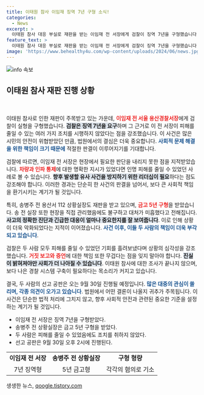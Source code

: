 ```yaml
---
title: 이태원 참사 이임재 징역 7년 구형 소식!
categories:
  - News
excerpt: >
  이태원 참사 대응 부실로 재판을 받는 이임재 전 서장에게 검찰이 징역 7년을 구형했습니다. 송병주 전 상황실장도 금고형을 청구받았으며, 이들은 최악의 인명 피해를 초래한 책임을 묻고 있습니다. 선고 공판은 9월 30일에 열립니다.
feature_text: >
  이태원 참사 대응 부실로 재판을 받는 이임재 전 서장에게 검찰이 징역 7년을 구형했습니다. 송병주 전 상황실장도 금고형을 청구받았으며, 이들은 최악의 인명 피해를 초래한 책임을 묻고 있습니다. 선고 공판은 9월 30일에 열립니다.
image: 'https://www.behealthy4u.com/wp-content/uploads/2024/06/news.jpg'
---
```


<p><img src="https://www.behealthy4u.com/wp-content/uploads/2024/06/news.jpg" alt="info 속보" /></p>

<h2 data-ke-size="size26">이태원 참사 재판 진행 상황</h2>

<p data-ke-size="size16">&nbsp;</p>

<p>이태원 참사로 인한 재판이 주목받고 있는 가운데, <b><span style="color: #ee2323;">이임재 전 서울 용산경찰서장</span></b>에게 검찰이 실형을 구형했습니다. <b><span style="background-color: #21538527;">검찰은 징역 7년을 요구</span></b>하며 그 근거로 이 전 서장이 피해를 줄일 수 있는 여러 가지 조치를 시행하지 않았다는 점을 강조했습니다. 이 사건은 많은 시민의 안전이 위협받았던 만큼, 법원에서의 결심은 더욱 중요합니다. <b><span style="color: #1a5490;">사회적 문제 해결을 위한 책임이 크기 때문에</span></b> 적절한 판결이 이루어지기를 기대합니다.</p>

<p>검찰에 따르면, 이임재 전 서장은 현장에서 필요한 판단을 내리지 못한 점을 지적받았습니다. <b><span style="color: #ee2323;">차량과 인파 통제</span></b>에 대한 명확한 지시가 있었다면 인명 피해를 줄일 수 있었던 사례로 볼 수 있습니다. <b><span style="background-color: #21538527;">향후 발생할 유사 사건을 방지하기 위한 리더십이 필요</span></b>하다는 점도 강조해야 합니다. 이러한 경과는 단순히 한 사건의 판결을 넘어서, 보다 큰 사회적 책임을 환기시키는 계기가 될 것입니다.</p>

<p>특히, 송병주 전 용산서 112 상황실장도 재판을 받고 있으며, <b><span style="color: #ee2323;">금고 5년 구형</span></b>을 받았습니다. 송 전 실장 또한 현장을 직접 관리했음에도 불구하고 대처가 미흡했다고 전해집니다. <b><span style="background-color: #21538527;">사고의 정확한 진단과 긴급한 대응이 얼마나 중요한지를 잘 보여줍니다</span></b>. 이로 인해 상황이 더욱 악화되었다는 지적이 이어졌습니다. <b><span style="color: #1a5490;">사건 이후, 이들 두 사람의 책임이 더욱 부각되고 있습니다</span></b>.</p>

<p>검찰은 두 사람 모두 피해를 줄일 수 있었던 기회를 흘려보냈다며 상황의 심각성을 강조했습니다. <b><span style="color: #ee2323;">거짓 보고와 증언</span></b>에 대한 책임 또한 무겁다는 점을 잊지 말아야 합니다. <b><span style="background-color: #21538527;">진실이 밝혀져야만 사회가 더 나아질 수 있습니다</span></b>. 이태원 참사에 대한 조사가 끝나지 않으며, 보다 나은 경찰 시스템 구축이 필요하다는 목소리가 커지고 있습니다.</p>

<p>결국, 두 사람의 선고 공판은 오는 9월 30일 진행될 예정입니다. <b><span style="color: #1a5490;">많은 대중의 관심이 쏠리며, 각종 의견이 오가고 있습니다</span></b>. 법원에서 어떤 결론이 나올지 귀추가 주목됩니다. 이 사건은 단순한 법적 처리에 그치지 않고, 향후 사회적 안전과 관련된 중요한 기준을 설정하는 계기가 될 것입니다.</p>

<p data-ke-size="size16"></p>

<ul>
    <li>이임재 전 서장은 징역 7년을 구형받았다.</li>
    <li>송병주 전 상황실장은 금고 5년 구형을 받았다.</li>
    <li>두 사람은 피해를 줄일 수 있었음에도 조치를 취하지 않았다.</li>
    <li>선고 공판은 9월 30일 오후 2시에 진행된다.</li>
</ul>

<table style="width: 100%;">
    <tr>
        <td style="text-align: center; height: 17px;"><b>이임재 전 서장</b></td>
        <td style="text-align: center; height: 17px;"><b>송병주 전 상황실장</b></td>
        <td style="text-align: center; height: 17px;"><b>구형 형량</b></td>
    </tr>
    <tr>
        <td style="text-align: center; height: 17px;">7년 징역형</td>
        <td style="text-align: center; height: 17px;">5년 금고형</td>
        <td style="text-align: center; height: 17px;">각각의 혐의로 기소</td>
    </tr>
</table>

<p data-ke-size="size16"></p>
생생한 뉴스, <a href="https://qoogle.tistory.com" rel="dofollow">qoogle.tistory.com</a>


